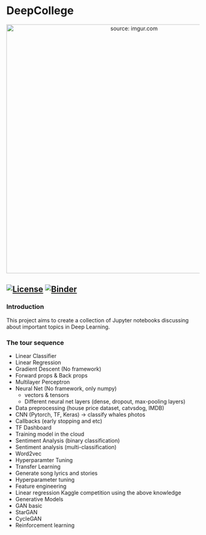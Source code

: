 # DeepCollege

<p align="center">
<a href="https://i.imgur.com/OE479F3.png"><img width="650" src="https://i.imgur.com/OE479F3.png" title="source: imgur.com" /></a>
</p>

[![License](https://img.shields.io/badge/License-Apache%202.0-blue.svg)](https://opensource.org/licenses/Apache-2.0)
[![Binder](https://mybinder.org/badge.svg)](https://mybinder.org/v2/gh/deepcollege/deeplearning/master)
----

### Introduction

This project aims to create a collection of Jupyter notebooks discussing about important topics in Deep Learning.

### The tour sequence

- Linear Classifier
- Linear Regression
- Gradient Descent (No framework)
- Forward props & Back props
- Multilayer Perceptron
- Neural Net (No framework, only numpy)
   - vectors & tensors
   - Different neural net layers (dense, dropout, max-pooling layers)
- Data preprocessing (house price dataset, catvsdog, IMDB)
- CNN (Pytorch, TF, Keras) -> classify whales photos
- Callbacks (early stopping and etc)
- TF Dashboard
- Training model in the cloud
- Sentiment Analysis (binary classification)
- Sentiment analysis (multi-classification)
- Word2vec
- Hyperparamter Tuning
- Transfer Learning
- Generate song lyrics and stories
- Hyperparameter tuning
- Feature engineering
- Linear regression Kaggle competition using the above knowledge
- Generative Models
- GAN basic
- StarGAN
- CycleGAN
- Reinforcement learning
